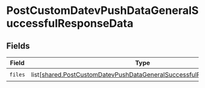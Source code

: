 # PostCustomDatevPushDataGeneralSuccessfulResponseData


## Fields

| Field                                                                                                                                                          | Type                                                                                                                                                           | Required                                                                                                                                                       | Description                                                                                                                                                    |
| -------------------------------------------------------------------------------------------------------------------------------------------------------------- | -------------------------------------------------------------------------------------------------------------------------------------------------------------- | -------------------------------------------------------------------------------------------------------------------------------------------------------------- | -------------------------------------------------------------------------------------------------------------------------------------------------------------- |
| `files`                                                                                                                                                        | list[[shared.PostCustomDatevPushDataGeneralSuccessfulResponseDataFiles](undefined/models/shared/postcustomdatevpushdatageneralsuccessfulresponsedatafiles.md)] | :heavy_check_mark:                                                                                                                                             | N/A                                                                                                                                                            |